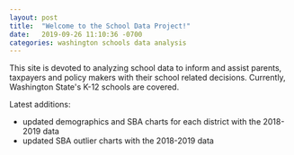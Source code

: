 ```yaml
---
layout: post
title:  "Welcome to the School Data Project!"
date:   2019-09-26 11:10:36 -0700
categories: washington schools data analysis
---
```

This site is devoted to analyzing school data to inform and assist parents, taxpayers and policy makers with their school related decisions.
Currently, Washington State's K-12 schools are covered.

Latest additions: 
- updated demographics and SBA charts for each district with the 2018-2019 data
- updated SBA outlier charts with the 2018-2019 data

